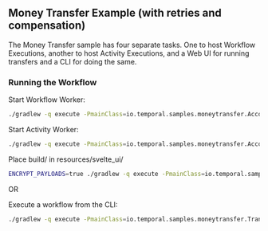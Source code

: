 ## Money Transfer Example (with retries and compensation)

The Money Transfer sample has four separate tasks.
One to host Workflow Executions, another to host Activity Executions, and a Web UI for running transfers and a CLI for doing the same.

### Running the Workflow

Start Workflow Worker:

```bash
./gradlew -q execute -PmainClass=io.temporal.samples.moneytransfer.AccountTransferWorker --console=plain
```

Start Activity Worker:

```bash
./gradlew -q execute -PmainClass=io.temporal.samples.moneytransfer.AccountActivityWorker --console=plain
```

Place build/ in resources/svelte_ui/
```bash
ENCRYPT_PAYLOADS=true ./gradlew -q execute -PmainClass=io.temporal.samples.moneytransfer.web.WebServer --console=plain
```

OR

Execute a workflow from the CLI:

```bash
./gradlew -q execute -PmainClass=io.temporal.samples.moneytransfer.TransferRequester
```

